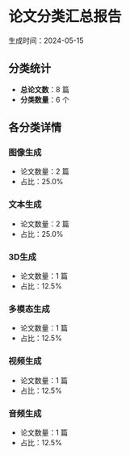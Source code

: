 # 论文分类汇总报告

生成时间：2024-05-15

## 分类统计

- **总论文数**：8 篇
- **分类数量**：6 个

## 各分类详情

### 图像生成
- 论文数量：2 篇
- 占比：25.0%

### 文本生成
- 论文数量：2 篇
- 占比：25.0%

### 3D生成
- 论文数量：1 篇
- 占比：12.5%

### 多模态生成
- 论文数量：1 篇
- 占比：12.5%

### 视频生成
- 论文数量：1 篇
- 占比：12.5%

### 音频生成
- 论文数量：1 篇
- 占比：12.5%

